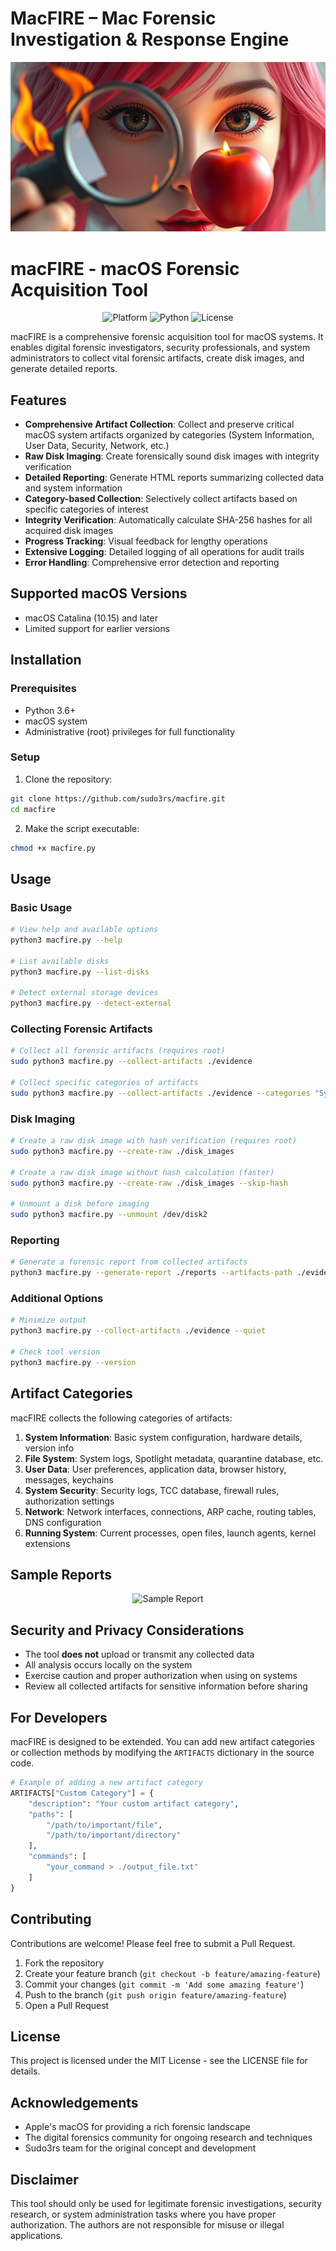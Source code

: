 # MacFIRE – Mac Forensic Investigation & Response Engine
![MacFIRE](https://github.com/Masriyan/MacFIRE/blob/main/image.jpg)
# macFIRE - macOS Forensic Acquisition Tool

<div align="center">
  <img src="https://img.shields.io/badge/platform-macOS-blue.svg" alt="Platform">
  <img src="https://img.shields.io/badge/python-3.6+-green.svg" alt="Python">
  <img src="https://img.shields.io/badge/license-MIT-red.svg" alt="License">
</div>

macFIRE is a comprehensive forensic acquisition tool for macOS systems. It enables digital forensic investigators, security professionals, and system administrators to collect vital forensic artifacts, create disk images, and generate detailed reports.

## Features

- **Comprehensive Artifact Collection**: Collect and preserve critical macOS system artifacts organized by categories (System Information, User Data, Security, Network, etc.)
- **Raw Disk Imaging**: Create forensically sound disk images with integrity verification
- **Detailed Reporting**: Generate HTML reports summarizing collected data and system information
- **Category-based Collection**: Selectively collect artifacts based on specific categories of interest
- **Integrity Verification**: Automatically calculate SHA-256 hashes for all acquired disk images
- **Progress Tracking**: Visual feedback for lengthy operations
- **Extensive Logging**: Detailed logging of all operations for audit trails
- **Error Handling**: Comprehensive error detection and reporting

## Supported macOS Versions

- macOS Catalina (10.15) and later
- Limited support for earlier versions

## Installation

### Prerequisites

- Python 3.6+
- macOS system
- Administrative (root) privileges for full functionality

### Setup

1. Clone the repository:
```bash
git clone https://github.com/sudo3rs/macfire.git
cd macfire
```

2. Make the script executable:
```bash
chmod +x macfire.py
```

## Usage

### Basic Usage

```bash
# View help and available options
python3 macfire.py --help

# List available disks
python3 macfire.py --list-disks

# Detect external storage devices
python3 macfire.py --detect-external
```

### Collecting Forensic Artifacts

```bash
# Collect all forensic artifacts (requires root)
sudo python3 macfire.py --collect-artifacts ./evidence

# Collect specific categories of artifacts
sudo python3 macfire.py --collect-artifacts ./evidence --categories "System Security" "Network"
```

### Disk Imaging

```bash
# Create a raw disk image with hash verification (requires root)
sudo python3 macfire.py --create-raw ./disk_images

# Create a raw disk image without hash calculation (faster)
sudo python3 macfire.py --create-raw ./disk_images --skip-hash

# Unmount a disk before imaging
sudo python3 macfire.py --unmount /dev/disk2
```

### Reporting

```bash
# Generate a forensic report from collected artifacts
python3 macfire.py --generate-report ./reports --artifacts-path ./evidence/artifacts_20250401_123456
```

### Additional Options

```bash
# Minimize output
python3 macfire.py --collect-artifacts ./evidence --quiet

# Check tool version
python3 macfire.py --version
```

## Artifact Categories

macFIRE collects the following categories of artifacts:

1. **System Information**: Basic system configuration, hardware details, version info
2. **File System**: System logs, Spotlight metadata, quarantine database, etc.
3. **User Data**: User preferences, application data, browser history, messages, keychains
4. **System Security**: Security logs, TCC database, firewall rules, authorization settings
5. **Network**: Network interfaces, connections, ARP cache, routing tables, DNS configuration
6. **Running System**: Current processes, open files, launch agents, kernel extensions

## Sample Reports

<p align="center">
  <img src="sample_report.png" alt="Sample Report" width="600">
</p>

## Security and Privacy Considerations

- The tool **does not** upload or transmit any collected data
- All analysis occurs locally on the system
- Exercise caution and proper authorization when using on systems
- Review all collected artifacts for sensitive information before sharing

## For Developers

macFIRE is designed to be extended. You can add new artifact categories or collection methods by modifying the `ARTIFACTS` dictionary in the source code.

```python
# Example of adding a new artifact category
ARTIFACTS["Custom Category"] = {
    "description": "Your custom artifact category",
    "paths": [
        "/path/to/important/file",
        "/path/to/important/directory"
    ],
    "commands": [
        "your_command > ./output_file.txt"
    ]
}
```

## Contributing

Contributions are welcome! Please feel free to submit a Pull Request.

1. Fork the repository
2. Create your feature branch (`git checkout -b feature/amazing-feature`)
3. Commit your changes (`git commit -m 'Add some amazing feature'`)
4. Push to the branch (`git push origin feature/amazing-feature`)
5. Open a Pull Request

## License

This project is licensed under the MIT License - see the LICENSE file for details.

## Acknowledgements

- Apple's macOS for providing a rich forensic landscape
- The digital forensics community for ongoing research and techniques
- Sudo3rs team for the original concept and development

## Disclaimer

This tool should only be used for legitimate forensic investigations, security research, or system administration tasks where you have proper authorization. The authors are not responsible for misuse or illegal applications.
